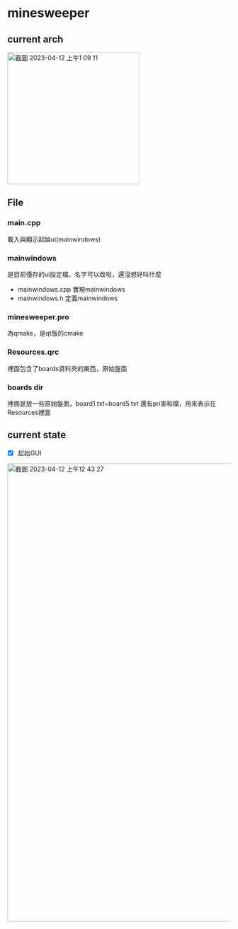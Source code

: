 # minesweeper

## current arch
<img width="298" alt="截圖 2023-04-12 上午1 09 11" src="https://user-images.githubusercontent.com/69885352/231238520-4e8f57ab-4093-4bc4-b89a-6221db00d8a4.png">

## File
### main.cpp
載入與顯示起始ui(mainwindows)
### mainwindows
是目前僅存的ui設定檔，名字可以改啦，還沒想好叫什麼
- mainwindows.cpp 實現mainwindows
- mainwindows.h 定義mainwindows
### minesweeper.pro
為qmake，是qt版的cmake
### Resources.qrc
裡面包含了boards資料夾的東西，原始盤面
### boards dir
裡面是放一些原始盤面，board1.txt~board5.txt
還有pri害和檔，用來表示在Resources裡面
## current state
- [x] 起始GUI
<img width="1035" alt="截圖 2023-04-12 上午12 43 27" src="https://user-images.githubusercontent.com/69885352/231238544-e7f0c099-ddf7-485e-ac13-a2dd7aa0e8a4.png">
